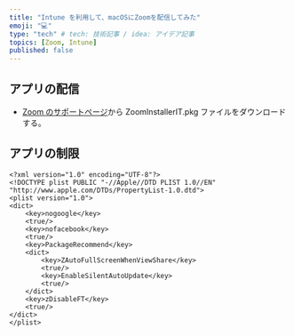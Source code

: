 ```yaml
---
title: "Intune を利用して、macOSにZoomを配信してみた"
emoji: "💻" 
type: "tech" # tech: 技術記事 / idea: アイデア記事
topics: [Zoom, Intune] 
published: false
---
```


## アプリの配信
- [Zoom のサポートページ](https://support.zoom.com/hc/ja/article?id=zm_kb&sysparm_article=KB0060418#collapseMac)から ZoomInstallerIT.pkg ファイルをダウンロードする。

## アプリの制限
```
<?xml version="1.0" encoding="UTF-8"?>
<!DOCTYPE plist PUBLIC "-//Apple//DTD PLIST 1.0//EN" "http://www.apple.com/DTDs/PropertyList-1.0.dtd">
<plist version="1.0">
<dict>
    <key>nogoogle</key>
    <true/>
    <key>nofacebook</key>
    <true/>
    <key>PackageRecommend</key>
    <dict>
        <key>ZAutoFullScreenWhenViewShare</key>
        <true/>
        <key>EnableSilentAutoUpdate</key>
        <true/>
    </dict>
    <key>zDisableFT</key>
    <true/>
</dict>
</plist>
```

